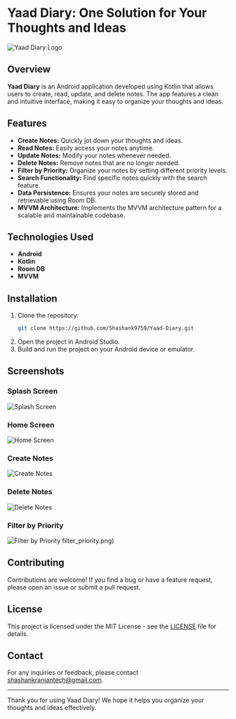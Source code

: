 # Yaad Diary: One Solution for Your Thoughts and Ideas

![Yaad Diary Logo](https://github.com/Shashank9759/Yaad-Diary/blob/master/app/src/main/res/drawable/logo.png)

## Overview

**Yaad Diary** is an Android application developed using Kotlin that allows users to create, read, update, and delete notes. The app features a clean and intuitive interface, making it easy to organize your thoughts and ideas.

## Features

- **Create Notes:** Quickly jot down your thoughts and ideas.
- **Read Notes:** Easily access your notes anytime.
- **Update Notes:** Modify your notes whenever needed.
- **Delete Notes:** Remove notes that are no longer needed.
- **Filter by Priority:** Organize your notes by setting different priority levels.
- **Search Functionality:** Find specific notes quickly with the search feature.
- **Data Persistence:** Ensures your notes are securely stored and retrievable using Room DB.
- **MVVM Architecture:** Implements the MVVM architecture pattern for a scalable and maintainable codebase.

## Technologies Used

- **Android**
- **Kotlin**
- **Room DB**
- **MVVM**

## Installation

1. Clone the repository:
    ```bash
    git clone https://github.com/Shashank9759/Yaad-Diary.git
    ```
2. Open the project in Android Studio.
3. Build and run the project on your Android device or emulator.

## Screenshots

### Splash Screen
![Splash Screen](https://github.com/Shashank9759/Yaad-Diary/assets/96882899/08b55455-a51b-4243-b904-0b7b66f8aad7)

### Home Screen
![Home Screen](https://github.com/Shashank9759/Yaad-Diary/assets/96882899/6280a1f4-a8ea-41b2-a0fe-45d0140b8c15)

### Create Notes
![Create Notes](https://github.com/Shashank9759/Yaad-Diary/assets/96882899/89f4f272-a921-44e8-abfb-cdcfefcfa6f3)

### Delete Notes
![Delete Notes](https://github.com/Shashank9759/Yaad-Diary/assets/96882899/3fdfac9b-4583-40d3-ba22-5162edbd3f3f)

### Filter by Priority
![Filter by Priority](https://github.com/Shashank9759/Yaad-Diary/assets/96882899/48a45c99-361d-4d72-8ac5-9f48d2a0ecdf)
filter_priority.png)

## Contributing

Contributions are welcome! If you find a bug or have a feature request, please open an issue or submit a pull request.

## License

This project is licensed under the MIT License - see the [LICENSE](LICENSE) file for details.

## Contact

For any inquiries or feedback, please contact [shashankranjantech@gmail.com](mailto:shashankranjantech@gmail.com).

---

Thank you for using Yaad Diary! We hope it helps you organize your thoughts and ideas effectively.
